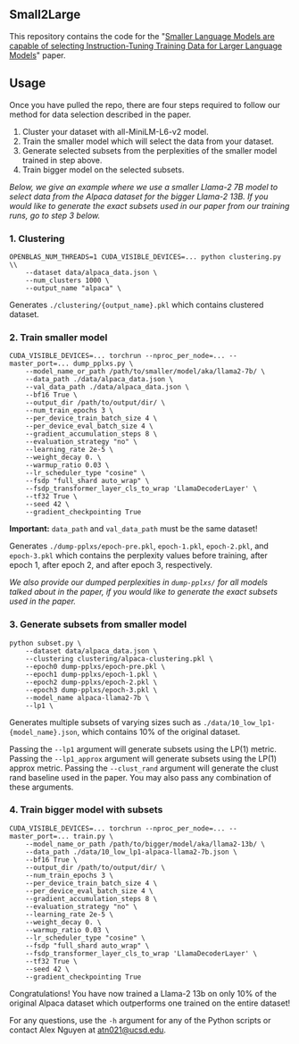 ## Small2Large
This repository contains the code for the "[Smaller Language Models are capable of selecting Instruction-Tuning Training Data for Larger Language Models](https://placehold.co/600x400)" paper.

## Usage
Once you have pulled the repo, there are four steps required to follow our method for data selection described in the paper.

1. Cluster your dataset with all-MiniLM-L6-v2 model.
2. Train the smaller model which will select the data from your dataset.
3. Generate selected subsets from the perplexities of the smaller model trained in step above.
4. Train bigger model on the selected subsets.

*Below, we give an example where we use a smaller Llama-2 7B model to select data from the Alpaca dataset for the bigger Llama-2 13B. If you would like to generate the exact subsets used in our paper from our training runs, go to step 3 below.*

### 1. Clustering
```
OPENBLAS_NUM_THREADS=1 CUDA_VISIBLE_DEVICES=... python clustering.py \\
    --dataset data/alpaca_data.json \
    --num_clusters 1000 \
    --output_name "alpaca" \
```
Generates `./clustering/{output_name}.pkl` which contains clustered dataset.

### 2. Train smaller model
```
CUDA_VISIBLE_DEVICES=... torchrun --nproc_per_node=... --master_port=... dump_pplxs.py \
    --model_name_or_path /path/to/smaller/model/aka/llama2-7b/ \
    --data_path ./data/alpaca_data.json \
    --val_data_path ./data/alpaca_data.json \
    --bf16 True \
    --output_dir /path/to/output/dir/ \
    --num_train_epochs 3 \
    --per_device_train_batch_size 4 \
    --per_device_eval_batch_size 4 \
    --gradient_accumulation_steps 8 \
    --evaluation_strategy "no" \
    --learning_rate 2e-5 \
    --weight_decay 0. \
    --warmup_ratio 0.03 \
    --lr_scheduler_type "cosine" \
    --fsdp "full_shard auto_wrap" \
    --fsdp_transformer_layer_cls_to_wrap 'LlamaDecoderLayer' \
    --tf32 True \
    --seed 42 \
    --gradient_checkpointing True
```
**Important:** `data_path` and `val_data_path` must be the same dataset!

Generates `./dump-pplxs/epoch-pre.pkl`, `epoch-1.pkl`, `epoch-2.pkl`, and `epoch-3.pkl` which contains the perplexity values before training, after epoch 1, after epoch 2, and after epoch 3, respectively.

*We also provide our dumped perplexities in `dump-pplxs/` for all models talked about in the paper, if you would like to generate the exact subsets used in the paper.*

### 3. Generate subsets from smaller model

```
python subset.py \
    --dataset data/alpaca_data.json \
    --clustering clustering/alpaca-clustering.pkl \
    --epoch0 dump-pplxs/epoch-pre.pkl \
    --epoch1 dump-pplxs/epoch-1.pkl \
    --epoch2 dump-pplxs/epoch-2.pkl \
    --epoch3 dump-pplxs/epoch-3.pkl \
    --model_name alpaca-llama2-7b \
    --lp1 \
```

Generates multiple subsets of varying sizes such as `./data/10_low_lp1-{model_name}.json`, which contains 10% of the original dataset.

Passing the `--lp1` argument will generate subsets using the LP(1) metric. Passing the `--lp1_approx` argument will generate subsets using the LP(1) approx metric. Passing the `--clust_rand` argument will generate the clust rand baseline used in the paper. You may also pass any combination of these arguments.

### 4. Train bigger model with subsets

```
CUDA_VISIBLE_DEVICES=... torchrun --nproc_per_node=... --master_port=... train.py \
    --model_name_or_path /path/to/bigger/model/aka/llama2-13b/ \
    --data_path ./data/10_low_lp1-alpaca-llama2-7b.json \
    --bf16 True \
    --output_dir /path/to/output/dir/ \
    --num_train_epochs 3 \
    --per_device_train_batch_size 4 \
    --per_device_eval_batch_size 4 \
    --gradient_accumulation_steps 8 \
    --evaluation_strategy "no" \
    --learning_rate 2e-5 \
    --weight_decay 0. \
    --warmup_ratio 0.03 \
    --lr_scheduler_type "cosine" \
    --fsdp "full_shard auto_wrap" \
    --fsdp_transformer_layer_cls_to_wrap 'LlamaDecoderLayer' \
    --tf32 True \
    --seed 42 \
    --gradient_checkpointing True
```

Congratulations! You have now trained a Llama-2 13b on only 10% of the original Alpaca dataset which outperforms one trained on the entire dataset!

For any questions, use the `-h` argument for any of the Python scripts or contact Alex Nguyen at atn021@ucsd.edu.